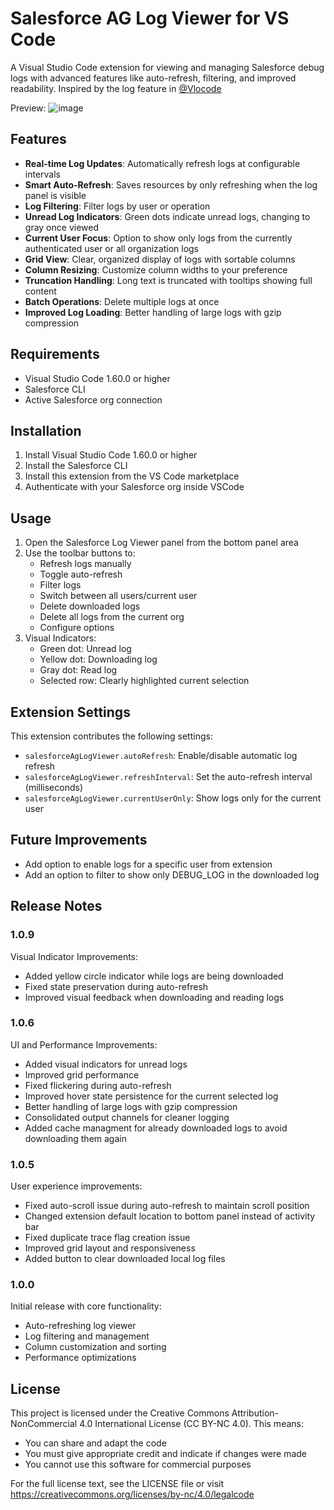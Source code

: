 # Salesforce AG Log Viewer for VS Code

A Visual Studio Code extension for viewing and managing Salesforce debug logs with advanced features like auto-refresh, filtering, and improved readability. Inspired by the log feature in [@Vlocode](https://github.com/Codeneos/vlocode)

Preview:
![image](https://github.com/user-attachments/assets/61c10221-c794-4865-8fcb-9beb7f40a28b)

## Features

* **Real-time Log Updates**: Automatically refresh logs at configurable intervals
* **Smart Auto-Refresh**: Saves resources by only refreshing when the log panel is visible
* **Log Filtering**: Filter logs by user or operation
* **Unread Log Indicators**: Green dots indicate unread logs, changing to gray once viewed
* **Current User Focus**: Option to show only logs from the currently authenticated user or all organization logs
* **Grid View**: Clear, organized display of logs with sortable columns
* **Column Resizing**: Customize column widths to your preference
* **Truncation Handling**: Long text is truncated with tooltips showing full content
* **Batch Operations**: Delete multiple logs at once
* **Improved Log Loading**: Better handling of large logs with gzip compression

## Requirements

* Visual Studio Code 1.60.0 or higher
* Salesforce CLI
* Active Salesforce org connection

## Installation

1. Install Visual Studio Code 1.60.0 or higher
2. Install the Salesforce CLI
3. Install this extension from the VS Code marketplace
4. Authenticate with your Salesforce org inside VSCode

## Usage

1. Open the Salesforce Log Viewer panel from the bottom panel area
2. Use the toolbar buttons to:
   * Refresh logs manually
   * Toggle auto-refresh
   * Filter logs
   * Switch between all users/current user
   * Delete downloaded logs
   * Delete all logs from the current org
   * Configure options
3. Visual Indicators:
   * Green dot: Unread log
   * Yellow dot: Downloading log
   * Gray dot: Read log
   * Selected row: Clearly highlighted current selection

## Extension Settings

This extension contributes the following settings:

* `salesforceAgLogViewer.autoRefresh`: Enable/disable automatic log refresh
* `salesforceAgLogViewer.refreshInterval`: Set the auto-refresh interval (milliseconds)
* `salesforceAgLogViewer.currentUserOnly`: Show logs only for the current user

## Future Improvements

   * Add option to enable logs for a specific user from extension
   * Add an option to filter to show only DEBUG_LOG in the downloaded log

## Release Notes

### 1.0.9

Visual Indicator Improvements:
* Added yellow circle indicator while logs are being downloaded
* Fixed state preservation during auto-refresh
* Improved visual feedback when downloading and reading logs

### 1.0.6

UI and Performance Improvements:
* Added visual indicators for unread logs
* Improved grid performance
* Fixed flickering during auto-refresh
* Improved hover state persistence for the current selected log
* Better handling of large logs with gzip compression
* Consolidated output channels for cleaner logging
* Added cache managment for already downloaded logs to avoid downloading them again

### 1.0.5

User experience improvements:
* Fixed auto-scroll issue during auto-refresh to maintain scroll position
* Changed extension default location to bottom panel instead of activity bar
* Fixed duplicate trace flag creation issue
* Improved grid layout and responsiveness
* Added button to clear downloaded local log files

### 1.0.0

Initial release with core functionality:
* Auto-refreshing log viewer
* Log filtering and management
* Column customization and sorting
* Performance optimizations

## License

This project is licensed under the Creative Commons Attribution-NonCommercial 4.0 International License (CC BY-NC 4.0). This means:

* You can share and adapt the code
* You must give appropriate credit and indicate if changes were made
* You cannot use this software for commercial purposes

For the full license text, see the LICENSE file or visit https://creativecommons.org/licenses/by-nc/4.0/legalcode
